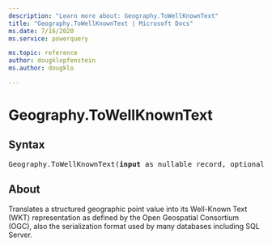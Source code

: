 ```yaml
---
description: "Learn more about: Geography.ToWellKnownText"
title: "Geography.ToWellKnownText | Microsoft Docs"
ms.date: 7/16/2020
ms.service: powerquery

ms.topic: reference
author: dougklopfenstein
ms.author: dougklo

---
```

# Geography.ToWellKnownText
## Syntax

<pre>
Geography.ToWellKnownText(<b>input</b> as nullable record, optional <b>omitSRID</b> as nullable logical) as nullable text
</pre>

## About
Translates a structured geographic point value into its Well-Known Text (WKT) representation as defined by the Open Geospatial Consortium (OGC), also the serialization format used by many databases including SQL Server.

